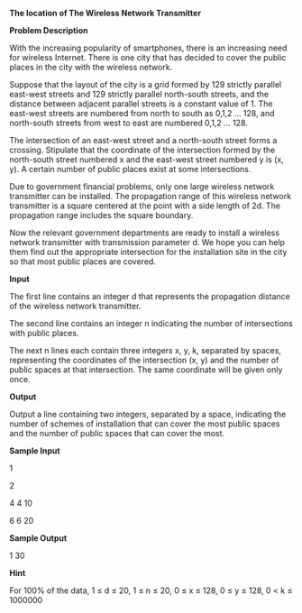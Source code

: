 **The location of The Wireless Network Transmitter**

**Problem Description**

With the increasing popularity of smartphones, there is an increasing need for wireless Internet. There is one city that has decided to cover the public places in the city with the wireless network.

Suppose that the layout of the city is a grid formed by 129 strictly parallel east-west streets and 129 strictly parallel north-south streets, and the distance between adjacent parallel streets is a constant value of 1. The east-west streets are numbered from north to south as 0,1,2 \... 128, and north-south streets from west to east are numbered 0,1,2 \... 128.

The intersection of an east-west street and a north-south street forms a crossing. Stipulate that the coordinate of the intersection formed by the north-south street numbered x and the east-west street numbered y is (x, y). A certain number of public places exist at some intersections.

Due to government financial problems, only one large wireless network transmitter can be installed. The propagation range of this wireless network transmitter is a square centered at the point with a side length of 2d. The propagation range includes the square boundary.

Now the relevant government departments are ready to install a wireless network transmitter with transmission parameter d. We hope you can help them find out the appropriate intersection for the installation site in the city so that most public places are covered.

**Input**

The first line contains an integer d that represents the propagation distance of the wireless network transmitter.

The second line contains an integer n indicating the number of intersections with public places.

The next n lines each contain three integers x, y, k, separated by spaces, representing the coordinates of the intersection (x, y) and the number of public spaces at that intersection. The same coordinate will be given only once.

**Output**

Output a line containing two integers, separated by a space, indicating the number of schemes of installation that can cover the most public spaces and the number of public spaces that can cover the most.

**Sample Input**

1

2

4 4 10

6 6 20

**Sample Output**

1 30

**Hint**

For 100% of the data, 1 ≤ d ≤ 20, 1 ≤ n ≤ 20, 0 ≤ x ≤ 128, 0 ≤ y ≤ 128, 0 \< k ≤ 1000000

